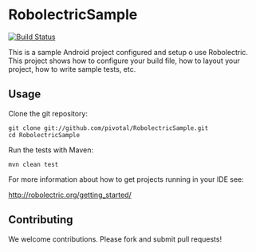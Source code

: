 # RobolectricSample

[![Build Status](https://secure.travis-ci.org/robolectric/RobolectricSample.png?branch=master)](http://travis-ci.org/robolectric/RobolectricSample)

This is a sample Android project configured and setup o use Robolectric.  This project shows how to configure your build file, how to layout your project, how to write sample tests, etc.

## Usage

Clone the git repository:

    git clone git://github.com/pivotal/RobolectricSample.git
    cd RobolectricSample
    
Run the tests with Maven:

    mvn clean test

For more information about how to get projects running in your IDE see:

http://robolectric.org/getting_started/


## Contributing

We welcome contributions. Please fork and submit pull requests!
